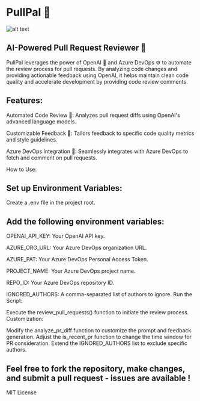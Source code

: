 

# PullPal 🤖
![alt text](https://i.ibb.co/c2Fqyp7/IMG-7647.png)
## AI-Powered Pull Request Reviewer 🚀

PullPal leverages the power of OpenAI 🧠 and Azure DevOps ⚙️ to automate the review process for pull requests. 
By analyzing code changes and providing actionable feedback using OpenAI, 
it helps maintain clean code quality and accelerate development by providing code review comments.

## Features:

Automated Code Review 🤖: Analyzes pull request diffs using OpenAI's advanced language models.

Customizable Feedback 📝: Tailors feedback to specific code quality metrics and style guidelines.

Azure DevOps Integration 🔗: Seamlessly integrates with Azure DevOps to fetch and comment on pull requests.

How to Use:

## Set up Environment Variables:

Create a .env file in the project root.
## Add the following environment variables:
OPENAI_API_KEY: Your OpenAI API key.

AZURE_ORG_URL: Your Azure DevOps organization URL.

AZURE_PAT: Your Azure DevOps Personal Access Token.

PROJECT_NAME: Your Azure DevOps project name.

REPO_ID: Your Azure DevOps repository ID.

IGNORED_AUTHORS: A comma-separated list of authors to ignore.
Run the Script:

Execute the review_pull_requests() function to initiate the review process.
Customization:

Modify the analyze_pr_diff function to customize the prompt and feedback generation.
Adjust the is_recent_pr function to change the time window for PR consideration.
Extend the IGNORED_AUTHORS list to exclude specific authors.




 ## Feel free to fork the repository, make changes, and submit a pull request - issues are available !

MIT License
